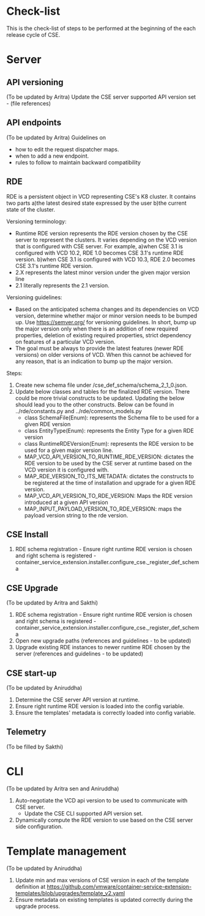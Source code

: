 # Check-list

This is the check-list of steps to be performed at the beginning of the each 
release cycle of CSE.

# Server

## API versioning
(To be updated by Aritra)
Update the CSE server supported API version set - (file references)

## API endpoints
(To be updated by Aritra)
Guidelines on
- how to edit the request dispatcher maps.
- when to add a new endpoint.
- rules to follow to maintain backward compatibility

## RDE
RDE is a persistent object in VCD representing CSE's K8 cluster. It contains two 
parts a)the latest desired state expressed by the user b)the current state of the cluster. 

Versioning terminology:
- Runtime RDE version represents the RDE version chosen by the CSE server to 
  represent the clusters. It varies depending on the VCD version that is configured with CSE server. 
  For example, a)when CSE 3.1 is configured with VCD 10.2, RDE 1.0 becomes CSE 3.1's runtime RDE version.
  b)when CSE 3.1 is configured with VCD 10.3, RDE 2.0 becomes CSE 3.1's runtime RDE version.
- 2.X represents the latest minor version under the given major version line 
- 2.1 literally represents the 2.1 version.
  
Versioning guidelines:
- Based on the anticipated schema changes and its dependencies on VCD version, 
  determine whether major or minor version needs to be bumped up. 
  Use https://semver.org/ for versioning guidelines. In short, bump up the 
  major version only when there is an addition of new required properties, deletion of 
  existing required properties, strict dependency on features of a particular VCD version.
- The goal must be always to provide the latest features (newer RDE versions) 
  on older versions of VCD. When this cannot be achieved for any reason, that 
  is an indication to bump up the major version.
  
Steps:
1. Create new schema file under /cse_def_schema/schema_2_1_0.json.
2. Update below classes and tables for the finalized RDE version. There could 
   be more trivial constructs to be updated. Updating the below should lead you 
   to the other constructs. Below can be found in ../rde/constants.py and ../rde/common_models.py
   - class SchemaFile(Enum): represents the Schema file to be used for a given RDE version
   - class EntityType(Enum): represents the Entity Type for a given RDE version
   - class RuntimeRDEVersion(Enum): represents the RDE version to be used for a given major version line.
   - MAP_VCD_API_VERSION_TO_RUNTIME_RDE_VERSION: dictates the RDE version to be used by the CSE server at runtime based on the VCD version it is configured with.
   - MAP_RDE_VERSION_TO_ITS_METADATA: dictates the constructs to be registered at the time of installation and upgrade for a given RDE version.
   - MAP_VCD_API_VERSION_TO_RDE_VERSION: Maps the RDE version introduced at a given API version
   - MAP_INPUT_PAYLOAD_VERSION_TO_RDE_VERSION: maps the payload version string to the rde version.

## CSE Install
1. RDE schema registration - Ensure right runtime RDE version is chosen and 
   right schema is registered - container_service_extension.installer.configure_cse._register_def_schema
   
## CSE Upgrade
(To be updated by Aritra and Sakthi)
1. RDE schema registration - Ensure right runtime RDE version is chosen and 
   right schema is registered - container_service_extension.installer.configure_cse._register_def_schema
2. Open new upgrade paths (references and guidelines - to be updated)
3. Upgrade existing RDE instances to newer runtime RDE chosen by the server (references and guidelines - to be updated)

## CSE start-up
(To be updated by Aniruddha)
1. Determine the CSE server API version at runtime.
2. Ensure right runtime RDE version is loaded into the config variable.
3. Ensure the templates' metadata is correctly loaded into config variable.
    
## Telemetry
(To be filled by Sakthi)

# CLI
(To be updated by Aritra sen and Aniruddha)
1. Auto-negotiate the VCD api version to be used to communicate with CSE server.
   - Update the CSE CLI supported API version set.
2. Dynamically compute the RDE version to use based on the CSE server side configuration.

# Template management
(To be updated by Aniruddha)
1. Update min and max versions of CSE version in each of the template definition
   at https://github.com/vmware/container-service-extension-templates/blob/upgrades/template_v2.yaml
2. Ensure metadata on existing templates is updated correctly during the upgrade process.
